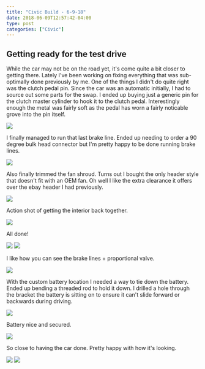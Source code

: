 ```yaml
---
title: "Civic Build - 6-9-18"
date: 2018-06-09T12:57:42-04:00
type: post
categories: ["Civic"]
---
```


Getting ready for the test drive
---

While the car may not be on the road yet, it's come quite a bit closer to getting there. Lately I've been working on
fixing everything that was sub-optimally done previously by me. One of the things I didn't do quite right was the clutch pedal pin.
Since the car was an automatic initially, I had to source out some parts for the swap. I ended up buying just a generic pin for the clutch master
cylinder to hook it to the clutch pedal. Interestingly enough the metal was fairly soft as the pedal has worn a fairly noticable
grove into the pin itself.

<img src="/imgs/civic/6-9-18/1.jpg" class="image-center">

I finally managed to run that last brake line. Ended up needing to order a 90 degree bulk head connector but I'm pretty happy to be done
running brake lines.

<img src="/imgs/civic/6-9-18/2.jpg" class="image-center">

Also finally trimmed the fan shroud. Turns out I bought the only header style that doesn't fit with an OEM fan. Oh well I like the extra clearance
it offers over the ebay header I had previously.

<img src="/imgs/civic/6-9-18/3.jpg" class="image-center">

Action shot of getting the interior back together.

<img src="/imgs/civic/6-9-18/4.jpg" class="image-center">

All done!

<img src="/imgs/civic/6-9-18/5.jpg" class="image-center">
<img src="/imgs/civic/6-9-18/7.jpg" class="image-center">

I like how you can see the brake lines + proportional valve.

<img src="/imgs/civic/6-9-18/6.jpg" class="image-center">

With the custom battery location I needed a way to tie down the battery. Ended up bending a threaded rod to hold it down. I drilled
a hole through the bracket the battery is sitting on to ensure it can't slide forward or backwards during driving.

<img src="/imgs/civic/6-9-18/8.jpg" class="image-center">

Battery nice and secured.

<img src="/imgs/civic/6-9-18/9.jpg" class="image-center">

So close to having the car done. Pretty happy with how it's looking.

<img src="/imgs/civic/6-9-18/10.jpg" class="image-center">
<img src="/imgs/civic/6-9-18/11.jpg" class="image-center">










